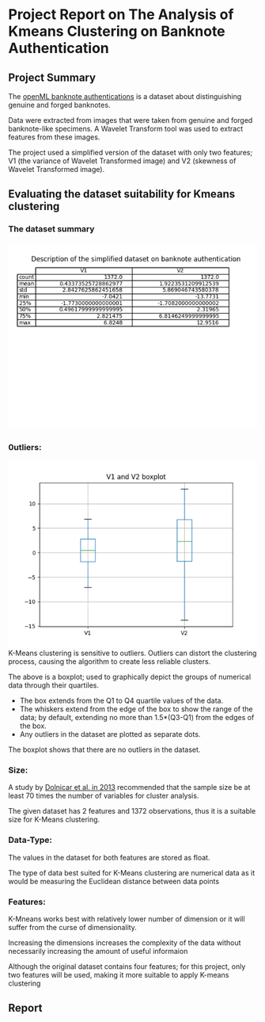 # Project Report on The Analysis of Kmeans Clustering on Banknote Authentication

## Project Summary
The [openML banknote authentications](https://www.openml.org/search?type=data&sort=runs&id=1462&status=active) is a dataset about distinguishing genuine and forged banknotes.

Data were extracted from images that were taken from genuine and forged banknote-like specimens. A Wavelet Transform tool was used to extract features from these images.

The project used a simplified version of the dataset with only two features; V1 (the variance of Wavelet Transformed image) and V2 (skewness of Wavelet Transformed image).

## Evaluating the dataset suitability for Kmeans clustering
### The dataset summary
![description](images/described_data.png)

### 0utliers:
![boxplot](images/boxplot_image.png)
K-Means clustering is sensitive to outliers. Outliers can distort the clustering process, causing the algorithm to create less reliable clusters.

The above is a boxplot; used to graphically depict the groups of numerical data through their quartiles.
- The box extends from the Q1 to Q4 quartile values of the data.
- The whiskers extend from the edge of the box to show the range of the data; by default, extending no more than 1.5*(Q3-Q1) from the edges of the box.
- Any outliers in the dataset are plotted as separate dots.

The boxplot shows that there are no outliers in the dataset.

### Size:
A study by [Dolnicar et al. in 2013](https://journals.sagepub.com/doi/full/10.1177/0047287513496475) recommended that the sample size be at least 70 times the number of variables for cluster analysis.

The given dataset has 2 features and 1372 observations, thus it is a suitable size for K-Means clustering.

### Data-Type:
The values in the dataset for both features are stored as float.

The type of data best suited for K-Means clustering are numerical data as it would be measuring the Euclidean distance between data points

### Features:
K-Mneans works best with relatively lower number of dimension or it will suffer from the curse of dimensionality.

Increasing the dimensions increases the complexity of the data without necessarily increasing the amount of useful informaion

Although the original dataset contains four features; for this project, only two features will be used, making it more suitable to apply K-means clustering

## Report
